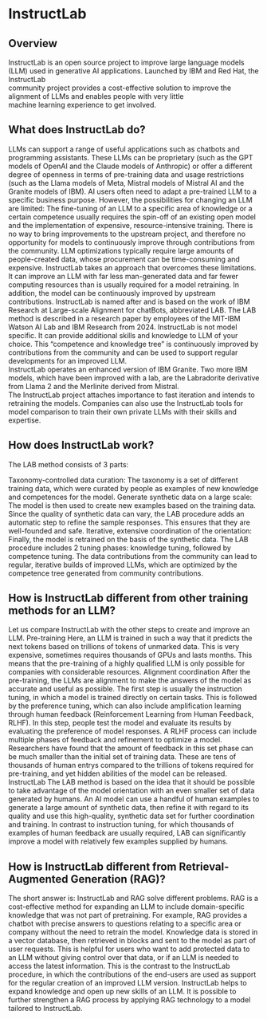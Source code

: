 # InstructLab

## Overview

InstructLab is an open source project to improve large language models (LLM) used in generative AI applications. Launched by IBM and Red Hat, the InstructLab  
community project provides a cost-effective solution to improve the alignment of LLMs and enables people with very little  
machine learning experience to get involved.  

## What does InstructLab do?

LLMs can support a range of useful applications such as chatbots and programming assistants. These LLMs can be proprietary (such as the GPT models of OpenAI and the Claude models of Anthropic) or offer a different degree of openness in terms of pre-training data and usage restrictions (such as the Llama models of Meta, Mistral models of Mistral AI and the Granite models of IBM).
AI users often need to adapt a pre-trained LLM to a specific business purpose. However, the possibilities for changing an LLM are limited:
The fine-tuning of an LLM to a specific area of knowledge or a certain competence usually requires the spin-off of an existing open model and the implementation of expensive, resource-intensive training.
There is no way to bring improvements to the upstream project, and therefore no opportunity for models to continuously improve through contributions from the community.
LLM optimizations typically require large amounts of people-created data, whose procurement can be time-consuming and expensive.
InstructLab takes an approach that overcomes these limitations. It can improve an LLM with far less man-generated data and far fewer computing resources than is usually required for a model retraining. In addition, the model can be continuously improved by upstream contributions.
InstructLab is named after and is based on the work of IBM Research at Large-scale Alignment for chatBots, abbreviated LAB. The LAB method is described in a research paper by employees of the MIT-IBM Watson AI Lab and IBM Research from 2024.
InstructLab is not model specific. It can provide additional skills and knowledge to LLM of your choice. This “competence and knowledge tree” is continuously improved by contributions from the community and can be used to support regular developments for an improved LLM.  
InstructLab operates an enhanced version of IBM Granite. Two more IBM models, which have been improved with a lab, are the Labradorite derivative from Llama 2 and the Merlinite derived from Mistral.  
The InstructLab project attaches importance to fast iteration and intends to retraining the models. Companies can also use the InstructLab tools for model comparison to train their own private LLMs with their skills and expertise.

## How does InstructLab work?

The LAB method consists of 3 parts:  

Taxonomy-controlled data curation: The taxonomy is a set of different training data, which were curated by people as examples of new knowledge and competences for the model.
Generate synthetic data on a large scale: The model is then used to create new examples based on the training data. Since the quality of synthetic data can vary, the LAB procedure adds an automatic step to refine the sample responses. This ensures that they are well-founded and safe.
Iterative, extensive coordination of the orientation: Finally, the model is retrained on the basis of the synthetic data. The LAB procedure includes 2 tuning phases: knowledge tuning, followed by competence tuning.
The data contributions from the community can lead to regular, iterative builds of improved LLMs, which are optimized by the competence tree generated from community contributions.

## How is InstructLab different from other training methods for an LLM?

Let us compare InstructLab with the other steps to create and improve an LLM.
Pre-training
Here, an LLM is trained in such a way that it predicts the next tokens based on trillions of tokens of unmarked data. This is very expensive, sometimes requires thousands of GPUs and lasts months. This means that the pre-training of a highly qualified LLM is only possible for companies with considerable resources.
Alignment coordination
After the pre-training, the LLMs are alignment to make the answers of the model as accurate and useful as possible. The first step is usually the instruction tuning, in which a model is trained directly on certain tasks. This is followed by the preference tuning, which can also include amplification learning through human feedback (Reinforcement Learning from Human Feedback, RLHF). In this step, people test the model and evaluate its results by evaluating the preference of model responses. A RLHF process can include multiple phases of feedback and refinement to optimize a model.
Researchers have found that the amount of feedback in this set phase can be much smaller than the initial set of training data. These are tens of thousands of human entrys compared to the trillions of tokens required for pre-training, and yet hidden abilities of the model can be released.
InstructLab
The LAB method is based on the idea that it should be possible to take advantage of the model orientation with an even smaller set of data generated by humans. An AI model can use a handful of human examples to generate a large amount of synthetic data, then refine it with regard to its quality and use this high-quality, synthetic data set for further coordination and training. In contrast to instruction tuning, for which thousands of examples of human feedback are usually required, LAB can significantly improve a model with relatively few examples supplied by humans.  

## How is InstructLab different from Retrieval-Augmented Generation (RAG)?

The short answer is: InstructLab and RAG solve different problems.
RAG is a cost-effective method for expanding an LLM to include domain-specific knowledge that was not part of pretraining. For example, RAG provides a chatbot with precise answers to questions relating to a specific area or company without the need to retrain the model. Knowledge data is stored in a vector database, then retrieved in blocks and sent to the model as part of user requests. This is helpful for users who want to add protected data to an LLM without giving control over that data, or if an LLM is needed to access the latest information.
This is the contrast to the InstructLab procedure, in which the contributions of the end-users are used as support for the regular creation of an improved LLM version. InstructLab helps to expand knowledge and open up new skills of an LLM.
It is possible to further strengthen a RAG process by applying RAG technology to a model tailored to InstructLab. 
